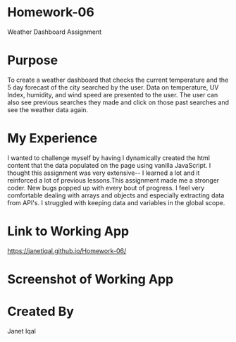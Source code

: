 # Homework-06
Weather Dashboard Assignment
# Purpose
To create a weather dashboard that checks the current temperature and the 5 day forecast of the city searched by the user. Data on temperature, UV Index, humidity, and wind speed are presented to the user. The user can also see previous searches they made and click on those past searches and see the weather data again. 
# My Experience
I wanted to challenge myself by having I dynamically created the html content that the data populated on the page using vanilla JavaScript. I thought this assignment was very extensive-- I learned a lot and it reinforced a lot of previous lessons.This assignment made me a stronger coder. New bugs popped up with every bout of progress. I feel very comfortable dealing with arrays and objects and especially extracting data from API's. I struggled with keeping data and variables in the global scope.
# Link to Working App
https://janetiqal.github.io/Homework-06/
# Screenshot of Working App
# Created By
Janet Iqal